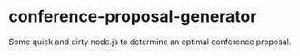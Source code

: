 conference-proposal-generator
=============================

Some quick and dirty node.js to determine an optimal conference proposal.
